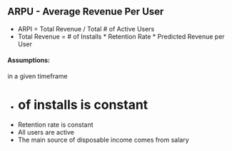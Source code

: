 ## ARPU - Average Revenue Per User 
- ARPI = Total Revenue / Total # of Active Users
- Total Revenue = # of Installs * Retention Rate * Predicted Revenue per User

#### Assumptions:
in a given timeframe
- # of installs is constant
- Retention rate is constant
- All users are active
- The main source of disposable income comes from salary
